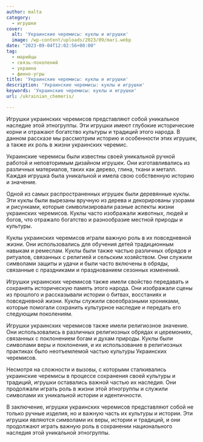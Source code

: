 ```yaml
---
author: malta
category:
  - игрушки
cover:
  alt: 'Украинские черемисы: куклы и игрушки'
  image: /wp-content/uploads/2023/09/mari.webp
date: "2023-09-04T12:02:56+00:00"
tag:
  - марийцы
  - связь-поколений
  - украина
  - финно-угры
title: 'Украинские черемисы: куклы и игрушки'
description: 'Украинские черемисы: куклы и игрушки'
keywords: 'Украинские черемисы: куклы и игрушки'
url: /ukrainian_chemeris/

---
```

Игрушки украинских черемисов представляют собой уникальное наследие этой этногруппы. Эти игрушки имеют глубокие исторические корни и отражают богатство культуры и традиций этого народа. В данном рассказе мы рассмотрим историю и особенности этих игрушек, а также их роль в жизни украинских черемис.

Украинские черемисы были известны своей уникальной ручной работой и неповторимым дизайном игрушек. Они изготавливались из различных материалов, таких как дерево, глина, ткани и металл. Каждая игрушка была уникальной и имела свою собственную историю и значение.

Одной из самых распространенных игрушек были деревянные куклы. Эти куклы были вырезаны вручную из дерева и декорированы узорами и рисунками, которые символизировали разные аспекты жизни украинских черемисов. Куклы часто изображали животных, людей и богов, что отражало богатство и разнообразие местной природы и культуры.

Куклы украинских черемисов играли важную роль в их повседневной жизни. Они использовались для обучения детей традиционным навыкам и ремеслам. Куклы были также частью различных обрядов и ритуалов, связанных с религией и сельским хозяйством. Они служили символами защиты и удачи и были часто включены в обряды, связанные с праздниками и празднованием сезонных изменений.

Игрушки украинских черемисов также имели свойство передавать и сохранять историческую память этого народа. Они изображали сцены из прошлого и рассказывали истории о битвах, восстаниях и повседневной жизни. Куклы служили своеобразными хрониками, которые помогали сохранить культурное наследие и передать его следующим поколениям.

Игрушки украинских черемисов также имели религиозное значение. Они использовались в различных религиозных обрядах и церемониях, связанных с поклонением богам и духам природы. Куклы были символами веры и поклонения, и их использование в религиозных практиках было неотъемлемой частью культуры Украинских черемисов.

Несмотря на сложности и вызовы, с которыми сталкивались украинские черемисы в процессе сохранения своей культуры и традиций, игрушки оставались важной частью их наследия. Они продолжали играть роль в жизни этой этногруппы и служили символами их уникальной истории и идентичности.

В заключение, игрушки украинских черемисов представляют собой не только ручные изделия, но и важную часть их культуры и истории. Эти игрушки являются символами их веры, истории и традиций, и они продолжают играть важную роль в сохранении национального наследия этой уникальной этногруппы.
